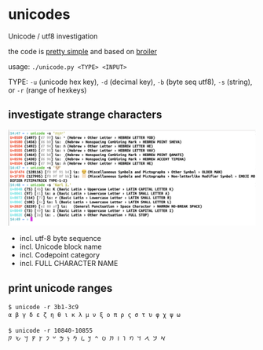 # unicodes
Unicode / utf8 investigation

the code is [pretty simple](https://github.com/haalven/unicodes/blob/main/unicode.py) and based on [broiler](https://github.com/haalven/broiler)

usage: `./unicode.py <TYPE> <INPUT>`

TYPE: `-u` (unicode hex key), `-d` (decimal key), `-b` (byte seq utf8), `-s` (string), or `-r` (range of hexkeys)

## investigate strange characters

![example screenshot](example.png)

- incl. utf-8 byte sequence
- incl. Unicode block name
- incl. Codepoint category
- incl. FULL CHARACTER NAME

## print unicode ranges

```
$ unicode -r 3b1-3c9
α β γ δ ε ζ η θ ι κ λ μ ν ξ ο π ρ ς σ τ υ φ χ ψ ω

$ unicode -r 10840-10855
𐡀 𐡁 𐡂 𐡃 𐡄 𐡅 𐡆 𐡇 𐡈 𐡉 𐡊 𐡋 𐡌 𐡍 𐡎 𐡏 𐡐 𐡑 𐡒 𐡓 𐡔 𐡕 
```
